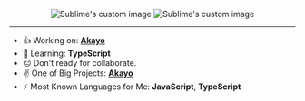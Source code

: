 <p align="center">
  <img src="https://github-readme-stats.vercel.app/api?username=bad-boy-discord&show_icons=true&theme=dark&count_private=true" alt="Sublime's custom image"/>
  <img src="https://github-readme-stats.vercel.app/api/wakatime?username=badboydiscord&theme=dark" alt="Sublime's custom image"/>
</p>

<hr>

- 👍 Working on: **[Akayo](https://github.com/bad-boy-discord/akayo-bot)**
- 📕 Learning: **TypeScript**
- 😐 Don't ready for collaborate.
- ✌ One of Big Projects: **[Akayo](https://top.gg/bot/891819280318996501)**
- ⚡ Most Known Languages for Me: **JavaScript**, **TypeScript**

